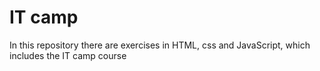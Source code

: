# IT camp
In this repository there are exercises in HTML, css and JavaScript, which includes the IT camp course
